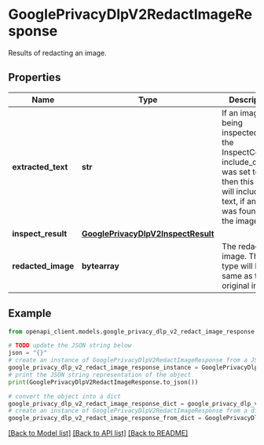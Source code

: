 # GooglePrivacyDlpV2RedactImageResponse

Results of redacting an image.

## Properties

Name | Type | Description | Notes
------------ | ------------- | ------------- | -------------
**extracted_text** | **str** | If an image was being inspected and the InspectConfig&#39;s include_quote was set to true, then this field will include all text, if any, that was found in the image. | [optional] 
**inspect_result** | [**GooglePrivacyDlpV2InspectResult**](GooglePrivacyDlpV2InspectResult.md) |  | [optional] 
**redacted_image** | **bytearray** | The redacted image. The type will be the same as the original image. | [optional] 

## Example

```python
from openapi_client.models.google_privacy_dlp_v2_redact_image_response import GooglePrivacyDlpV2RedactImageResponse

# TODO update the JSON string below
json = "{}"
# create an instance of GooglePrivacyDlpV2RedactImageResponse from a JSON string
google_privacy_dlp_v2_redact_image_response_instance = GooglePrivacyDlpV2RedactImageResponse.from_json(json)
# print the JSON string representation of the object
print(GooglePrivacyDlpV2RedactImageResponse.to_json())

# convert the object into a dict
google_privacy_dlp_v2_redact_image_response_dict = google_privacy_dlp_v2_redact_image_response_instance.to_dict()
# create an instance of GooglePrivacyDlpV2RedactImageResponse from a dict
google_privacy_dlp_v2_redact_image_response_from_dict = GooglePrivacyDlpV2RedactImageResponse.from_dict(google_privacy_dlp_v2_redact_image_response_dict)
```
[[Back to Model list]](../README.md#documentation-for-models) [[Back to API list]](../README.md#documentation-for-api-endpoints) [[Back to README]](../README.md)


